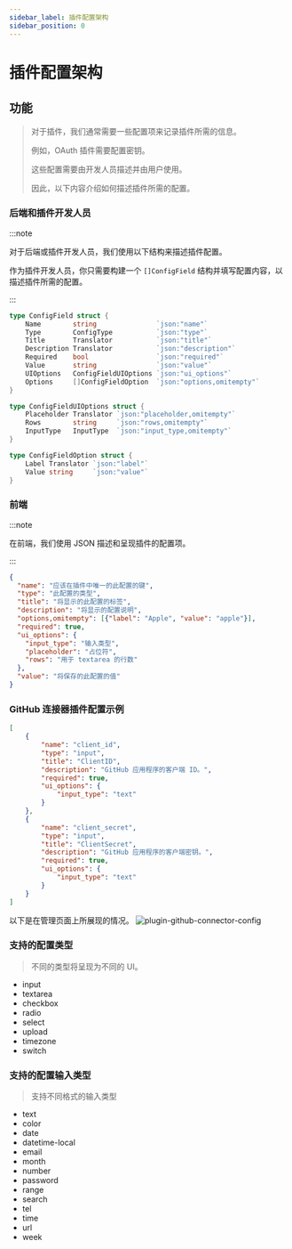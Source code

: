 ```yaml
---
sidebar_label: 插件配置架构
sidebar_position: 0
---
```


# 插件配置架构

## 功能
> 对于插件，我们通常需要一些配置项来记录插件所需的信息。
> 
> 例如，OAuth 插件需要配置密钥。
> 
> 这些配置需要由开发人员描述并由用户使用。
> 
> 因此，以下内容介绍如何描述插件所需的配置。

### 后端和插件开发人员
:::note

对于后端或插件开发人员，我们使用以下结构来描述插件配置。

作为插件开发人员，你只需要构建一个 `[]ConfigField` 结构并填写配置内容，以描述插件所需的配置。

:::

```go
type ConfigField struct {
    Name        string               `json:"name"`
    Type        ConfigType           `json:"type"`
    Title       Translator           `json:"title"`
    Description Translator           `json:"description"`
    Required    bool                 `json:"required"`
    Value       string               `json:"value"`
    UIOptions   ConfigFieldUIOptions `json:"ui_options"`
    Options     []ConfigFieldOption  `json:"options,omitempty"`
}

type ConfigFieldUIOptions struct {
    Placeholder Translator `json:"placeholder,omitempty"`
    Rows        string     `json:"rows,omitempty"`
    InputType   InputType  `json:"input_type,omitempty"`
}

type ConfigFieldOption struct {
    Label Translator `json:"label"`
    Value string     `json:"value"`
}
```

### 前端
:::note

在前端，我们使用 JSON 描述和呈现插件的配置项。

:::

```json
{
  "name": "应该在插件中唯一的此配置的键",
  "type": "此配置的类型",
  "title": "将显示的此配置的标签",
  "description": "将显示的配置说明",
  "options,omitempty": [{"label": "Apple", "value": "apple"}],
  "required": true,
  "ui_options": {
    "input_type": "输入类型",
    "placeholder": "占位符",
    "rows": "用于 textarea 的行数"
  },
  "value": "将保存的此配置的值"
}
```

### GitHub 连接器插件配置示例

```json
[
    {
        "name": "client_id",
        "type": "input",
        "title": "ClientID",
        "description": "GitHub 应用程序的客户端 ID。",
        "required": true,
        "ui_options": {
            "input_type": "text"
        }
    },
    {
        "name": "client_secret",
        "type": "input",
        "title": "ClientSecret",
        "description": "GitHub 应用程序的客户端密钥。",
        "required": true,
        "ui_options": {
            "input_type": "text"
        }
    }
]
```

以下是在管理页面上所展现的情况。 ![plugin-github-connector-config](/img/docs/plugin-github-connector-config.png)

### 支持的配置类型
> 不同的类型将呈现为不同的 UI。

- input
- textarea
- checkbox
- radio
- select
- upload
- timezone
- switch

### 支持的配置输入类型
> 支持不同格式的输入类型

- text
- color
- date
- datetime-local
- email
- month
- number
- password
- range
- search
- tel
- time
- url
- week
